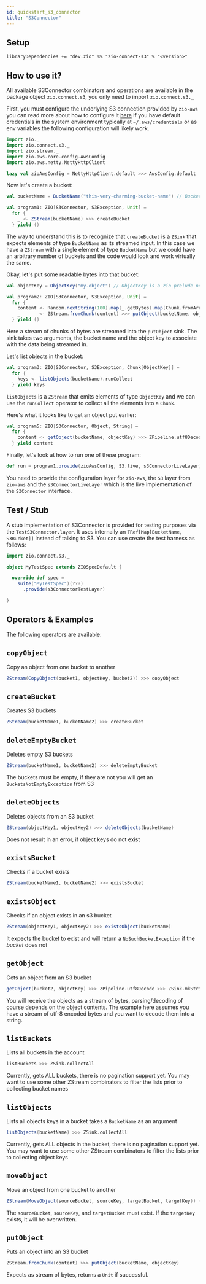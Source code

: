 ```yaml
---
id: quickstart_s3_connector
title: "S3Connector"
---
```


Setup
-----

```
libraryDependencies += "dev.zio" %% "zio-connect-s3" % "<version>"
```

How to use it?
-----

All available S3Connector combinators and operations are available in the package object `zio.connect.s3`, you only need to import `zio.connect.s3._`

First, you must configure the underlying S3 connection provided by `zio-aws` you can read more about how to configure it [here][zio-aws]
If you have default credentials in the system environment typically at `~/.aws/credentials` or as env variables
the following configuration will likely work.

[zio-aws]: https://zio.github.io/zio-aws/docs/overview/overview_config

```scala
import zio._
import zio.connect.s3._
import zio.stream._
import zio.aws.core.config.AwsConfig
import zio.aws.netty.NettyHttpClient

lazy val zioAwsConfig = NettyHttpClient.default >>> AwsConfig.default
```

Now let's create a bucket:

```scala
val bucketName = BucketName("this-very-charming-bucket-name") // BucketName is a zio prelude newtype of String

val program1: ZIO[S3Connector, S3Exception, Unit] =
  for {
    _ <- ZStream(bucketName) >>> createBucket
  } yield ()
```

The way to understand this is to recognize that `createBucket` is a `ZSink` that expects elements of type `BucketName` as its streamed input.
In this case we have a `ZStream` with a single element of type `BucketName` but we could have an arbitrary number of buckets and the code
would look and work virtually the same.

Okay, let's put some readable bytes into that bucket:

```scala
val objectKey = ObjectKey("my-object") // ObjectKey is a zio prelude newtype of String

val program2: ZIO[S3Connector, S3Exception, Unit] =
  for {
    content <- Random.nextString(100).map(_.getBytes).map(Chunk.fromArray)
    _       <- ZStream.fromChunk(content) >>> putObject(bucketName, objectKey)
  } yield ()
```

Here a stream of chunks of bytes are streamed into the `putObject` sink. The sink takes two arguments, the bucket name and the object key to associate with the data
being streamed in.

Let's list objects in the bucket:

```scala
val program3: ZIO[S3Connector, S3Exception, Chunk[ObjectKey]] =
  for {
    keys <- listObjects(bucketName).runCollect
  } yield keys
```

`listObjects` is a `ZStream` that emits elements of type `ObjectKey` and we can use the `runCollect` operator to collect 
all the elements into a `Chunk`.

Here's what it looks like to get an object put earlier:

```scala
val program5: ZIO[S3Connector, Object, String] =
  for {
    content <- getObject(bucketName, objectKey) >>> ZPipeline.utf8Decode >>> ZSink.mkString
  } yield content
```

Finally, let's look at how to run one of these program:

```scala
def run = program1.provide(zioAwsConfig, S3.live, s3ConnectorLiveLayer)
```

You need to provide the configuration layer for `zio-aws`, the `S3` layer from `zio-aws` and the `s3ConnectorLiveLayer` 
which is the live implementation of the `S3Connector` interface.

Test / Stub
-----------
A stub implementation of S3Connector is provided for testing purposes via the `TestS3Connector.layer`. It uses
internally an `TRef[Map[BucketName, S3Bucket]]` instead of talking to S3. You can use create the test harness as follows:

```scala
import zio.connect.s3._

object MyTestSpec extends ZIOSpecDefault {

  override def spec =
    suite("MyTestSpec")(???)
      .provide(s3ConnectorTestLayer)

}
```

Operators & Examples
----

The following operators are available:

## `copyObject` 

Copy an object from one bucket to another

```scala
ZStream(CopyObject(bucket1, objectKey, bucket2)) >>> copyObject
```

## `createBucket`

Creates S3 buckets

```scala
ZStream(bucketName1, bucketName2) >>> createBucket
```

## `deleteEmptyBucket` 

Deletes empty S3 buckets 

```scala
ZStream(bucketName1, bucketName2) >>> deleteEmptyBucket
```
The buckets must be empty, if they are not you will get an `BucketsNotEmptyException` from S3


## `deleteObjects` 

Deletes objects from an S3 bucket

```scala
ZStream(objectKey1, objectKey2) >>> deleteObjects(bucketName)
```
Does not result in an error, if object keys do not exist


## `existsBucket` 

Checks if a bucket exists

```scala
ZStream(bucketName1, bucketName2) >>> existsBucket
```

## `existsObject`

Checks if an object exists in an s3 bucket

```scala
ZStream(objectKey1, objectKey2) >>> existsObject(bucketName)
```
It expects the bucket to exist and will return a `NoSuchBucketException` if the _bucket_ does not


## `getObject`

Gets an object from an S3 bucket

```scala
getObject(bucket2, objectKey) >>> ZPipeline.utf8Decode >>> ZSink.mkString
```
You will receive the objects as a stream of bytes, parsing/decoding of course depends on the object contents.
The example here assumes you have a stream of utf-8 encoded bytes and you want to decode them into a string.


## `listBuckets`

Lists all buckets in the account

```scala
listBuckets >>> ZSink.collectAll
```
Currently, gets ALL buckets, there is no pagination support yet. You may want to use some other ZStream combinators
to filter the lists prior to collecting bucket names


## `listObjects`

Lists all objects keys in a bucket takes a `BucketName` as an argument

```scala
listObjects(bucketName) >>> ZSink.collectAll
```
Currently, gets ALL objects in the bucket, there is no pagination support yet. You may want to use some other ZStream combinators
to filter the lists prior to collecting object keys


## `moveObject`

Move an object from one bucket to another

```scala
ZStream(MoveObject(sourceBucket, sourceKey, targetBucket, targetKey)) >>> moveObject
```
The `sourceBucket`, `sourceKey`, and `targetBucket` must exist. If the `targetKey` exists, it will be overwritten.


## `putObject`

Puts an object into an S3 bucket

```scala
ZStream.fromChunk(content) >>> putObject(bucketName, objectKey)
```
Expects as stream of bytes, returns a `Unit` if successful.
